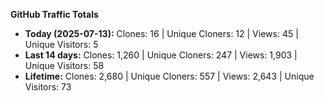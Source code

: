 
**GitHub Traffic Totals**

- **Today (2025-07-13):** Clones: 16 | Unique Cloners: 12 | Views: 45 | Unique Visitors: 5
- **Last 14 days:** Clones: 1,260 | Unique Cloners: 247 | Views: 1,903 | Unique Visitors: 58
- **Lifetime:** Clones: 2,680 | Unique Cloners: 557 | Views: 2,643 | Unique Visitors: 73
